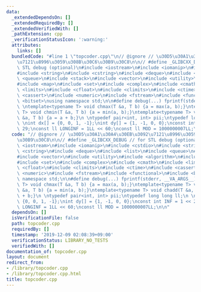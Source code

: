 ```yaml
---
data:
  _extendedDependsOn: []
  _extendedRequiredBy: []
  _extendedVerifiedWith: []
  _pathExtension: cpp
  _verificationStatusIcon: ':warning:'
  attributes:
    links: []
  bundledCode: "#line 1 \"topcoder.cpp\"\n// @ignore // \u30D5\u30A1\u30A4\u30EB\u3092\
    \u7121\u8996\u3059\u308B\u30C6\u30B9\u30C8\n\n// #define _GLIBCXX_DEBUG // for\
    \ STL debug (optional)\n#include <iostream>\n#include <iomanip>\n#include <cstdio>\n\
    #include <string>\n#include <cstring>\n#include <deque>\n#include <list>\n#include\
    \ <queue>\n#include <stack>\n#include <vector>\n#include <utility>\n#include <algorithm>\n\
    #include <map>\n#include <set>\n#include <complex>\n#include <cmath>\n#include\
    \ <limits>\n#include <cfloat>\n#include <climits>\n#include <ctime>\n#include\
    \ <cassert>\n#include <numeric>\n#include <fstream>\n#include <functional>\n#include\
    \ <bitset>\nusing namespace std;\n\n#define debug(...) fprintf(stderr, __VA_ARGS__)\n\
    \ \ntemplate<typename T> void chmax(T &a, T b) {a = max(a, b);}\ntemplate<typename\
    \ T> void chmin(T &a, T b) {a = min(a, b);}\ntemplate<typename T> void chadd(T\
    \ &a, T b) {a = a + b;}\n \ntypedef pair<int, int> pii;\ntypedef long long ll;\n\
    \ \nint dx[] = {0, 0, 1, -1};\nint dy[] = {1, -1, 0, 0};\nconst int INF = 1 <<\
    \ 29;\nconst ll LONGINF = 1LL << 60;\nconst ll MOD = 1000000007LL;\n\n"
  code: "// @ignore // \u30D5\u30A1\u30A4\u30EB\u3092\u7121\u8996\u3059\u308B\u30C6\
    \u30B9\u30C8\n\n// #define _GLIBCXX_DEBUG // for STL debug (optional)\n#include\
    \ <iostream>\n#include <iomanip>\n#include <cstdio>\n#include <string>\n#include\
    \ <cstring>\n#include <deque>\n#include <list>\n#include <queue>\n#include <stack>\n\
    #include <vector>\n#include <utility>\n#include <algorithm>\n#include <map>\n\
    #include <set>\n#include <complex>\n#include <cmath>\n#include <limits>\n#include\
    \ <cfloat>\n#include <climits>\n#include <ctime>\n#include <cassert>\n#include\
    \ <numeric>\n#include <fstream>\n#include <functional>\n#include <bitset>\nusing\
    \ namespace std;\n\n#define debug(...) fprintf(stderr, __VA_ARGS__)\n \ntemplate<typename\
    \ T> void chmax(T &a, T b) {a = max(a, b);}\ntemplate<typename T> void chmin(T\
    \ &a, T b) {a = min(a, b);}\ntemplate<typename T> void chadd(T &a, T b) {a = a\
    \ + b;}\n \ntypedef pair<int, int> pii;\ntypedef long long ll;\n \nint dx[] =\
    \ {0, 0, 1, -1};\nint dy[] = {1, -1, 0, 0};\nconst int INF = 1 << 29;\nconst ll\
    \ LONGINF = 1LL << 60;\nconst ll MOD = 1000000007LL;\n\n"
  dependsOn: []
  isVerificationFile: false
  path: topcoder.cpp
  requiredBy: []
  timestamp: '2019-12-09 02:08:39+09:00'
  verificationStatus: LIBRARY_NO_TESTS
  verifiedWith: []
documentation_of: topcoder.cpp
layout: document
redirect_from:
- /library/topcoder.cpp
- /library/topcoder.cpp.html
title: topcoder.cpp
---
```

